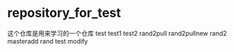 # repository_for_test
这个仓库是用来学习的一个仓库
test
test1
test2
rand2pull
rand2pullnew
rand2
masteradd
rand test modify